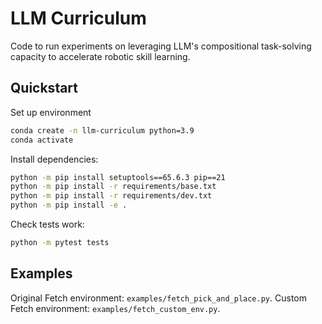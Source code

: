 # LLM Curriculum

Code to run experiments on leveraging LLM's compositional task-solving capacity to accelerate robotic skill learning. 

## Quickstart

Set up environment
```bash
conda create -n llm-curriculum python=3.9
conda activate
```

Install dependencies:
```bash
python -m pip install setuptools==65.6.3 pip==21
python -m pip install -r requirements/base.txt
python -m pip install -r requirements/dev.txt
python -m pip install -e .
```

Check tests work:
```bash
python -m pytest tests
```

## Examples

Original Fetch environment: `examples/fetch_pick_and_place.py`. 
Custom Fetch environment: `examples/fetch_custom_env.py`. 

